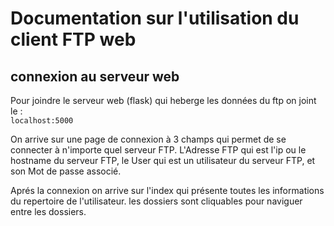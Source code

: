 # Documentation sur l'utilisation du client FTP web

## connexion au serveur web
Pour joindre le serveur web (flask) qui heberge les données du ftp on joint le :  
    ```localhost:5000```

On arrive sur une page de connexion à 3 champs qui permet de se connecter à n'importe quel serveur FTP. L'Adresse FTP qui est l'ip ou le hostname du serveur FTP, le User qui est un utilisateur du serveur FTP, et son Mot de passe associé.

Aprés la connexion on arrive sur l'index qui présente toutes les informations du repertoire de l'utilisateur. les dossiers sont cliquables pour naviguer 
entre les dossiers.
